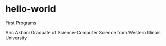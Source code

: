 # hello-world
First Programs

Aric Akbani
Graduate of Science-Computer Science
  from Western Illinois University
